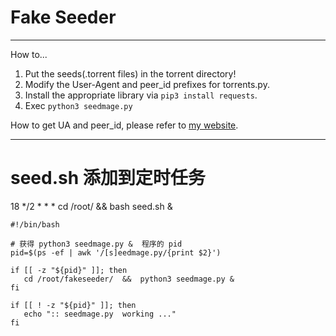 # Fake Seeder

------

How to...

 1. Put the seeds(.torrent files) in the torrent directory!
 2. Modify the User-Agent and peer_id prefixes for torrents.py.
 3. Install the appropriate library via `pip3 install requests`.
 4. Exec `python3 seedmage.py`

How to get UA and peer_id, please refer to [my website][1].


  [1]: https://www.taterli.com "my website"
  
-----

# seed.sh  添加到定时任务
  18  */2  *  *   *    cd /root/ && bash seed.sh &
```
#!/bin/bash

# 获得 python3 seedmage.py &  程序的 pid
pid=$(ps -ef | awk '/[s]eedmage.py/{print $2}')

if [[ -z "${pid}" ]]; then
   cd /root/fakeseeder/  &&  python3 seedmage.py &
fi

if [[ ! -z "${pid}" ]]; then
   echo ":: seedmage.py  working ..."
fi
```
